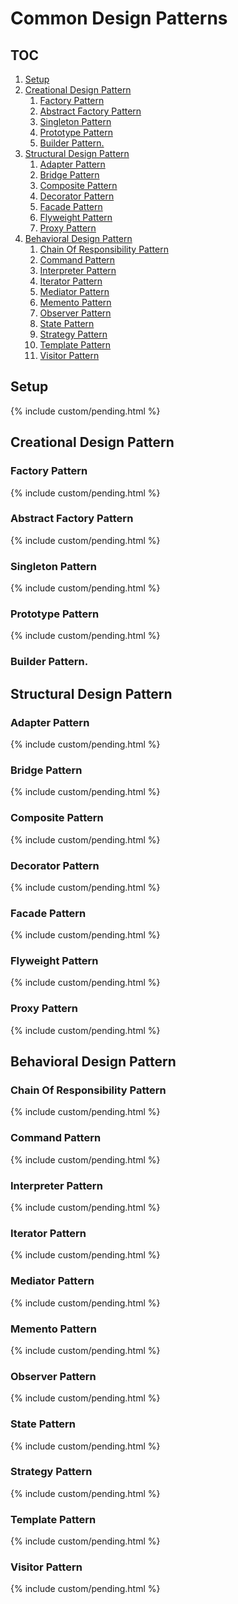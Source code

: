 # Common Design Patterns

## TOC

1. [Setup](#setup)
1. [Creational Design Pattern](#creational-design-pattern)
    1. [Factory Pattern](#factory-pattern)
    1. [Abstract Factory Pattern](#abstract-factory-pattern)
    1. [Singleton Pattern](#singleton-pattern)
    1. [Prototype Pattern](#prototype-pattern)
    1. [Builder Pattern.](#builder-pattern)
1. [Structural Design Pattern](#structural-design-pattern)
    1. [Adapter Pattern](#adapter-pattern)
    1. [Bridge Pattern](#bridge-pattern)
    1. [Composite Pattern](#composite-pattern)
    1. [Decorator Pattern](#decorator-pattern)
    1. [Facade Pattern](#facade-pattern)
    1. [Flyweight Pattern](#flyweight-pattern)
    1. [Proxy Pattern](#proxy-pattern)
1. [Behavioral Design Pattern](#behavioral-design-pattern)
    1. [Chain Of Responsibility Pattern](#chain-of-responsibility-pattern)
    1. [Command Pattern](#command-pattern)
    1. [Interpreter Pattern](#interpreter-pattern)
    1. [Iterator Pattern](#iterator-pattern)
    1. [Mediator Pattern](#mediator-pattern)
    1. [Memento Pattern](#memento-pattern)
    1. [Observer Pattern](#observer-pattern)
    1. [State Pattern](#state-pattern)
    1. [Strategy Pattern](#strategy-pattern)
    1. [Template Pattern](#template-pattern)
    1. [Visitor Pattern](#visitor-pattern)

## Setup

{% include custom/pending.html %}

## Creational Design Pattern

### Factory Pattern

{% include custom/pending.html %}

### Abstract Factory Pattern

{% include custom/pending.html %}

### Singleton Pattern

{% include custom/pending.html %}

### Prototype Pattern

{% include custom/pending.html %}

### Builder Pattern.

## Structural Design Pattern

### Adapter Pattern

{% include custom/pending.html %}

### Bridge Pattern

{% include custom/pending.html %}

### Composite Pattern

{% include custom/pending.html %}

### Decorator Pattern

{% include custom/pending.html %}

### Facade Pattern

{% include custom/pending.html %}

### Flyweight Pattern

{% include custom/pending.html %}

### Proxy Pattern

{% include custom/pending.html %}

## Behavioral Design Pattern

### Chain Of Responsibility Pattern

{% include custom/pending.html %}

### Command Pattern

{% include custom/pending.html %}

### Interpreter Pattern

{% include custom/pending.html %}

### Iterator Pattern

{% include custom/pending.html %}

### Mediator Pattern

{% include custom/pending.html %}

### Memento Pattern

{% include custom/pending.html %}

### Observer Pattern

{% include custom/pending.html %}

### State Pattern

{% include custom/pending.html %}

### Strategy Pattern

{% include custom/pending.html %}

### Template Pattern

{% include custom/pending.html %}

### Visitor Pattern

{% include custom/pending.html %}
